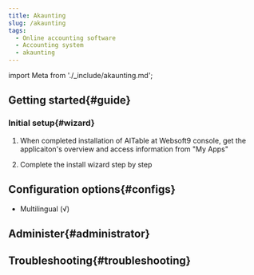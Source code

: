 ```yaml
---
title: Akaunting
slug: /akaunting
tags:
  - Online accounting software
  - Accounting system
  - akaunting
---
```


import Meta from './_include/akaunting.md';

<Meta name="meta" />

## Getting started{#guide}

### Initial setup{#wizard}

1. When completed installation of AITable at Websoft9 console, get the applicaiton's overview and access information from "My Apps"  

2. Complete the install wizard step by step

## Configuration options{#configs}

- Multilingual (√)

## Administer{#administrator}

## Troubleshooting{#troubleshooting}
